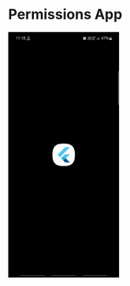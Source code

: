 # Permissions App


<img src="https://github.com/ParasRojiya/permission_handler/blob/master/assets/output/output.gif" style="height:500px"/>